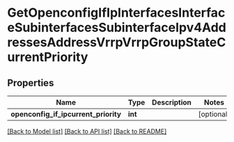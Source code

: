 # GetOpenconfigIfIpInterfacesInterfaceSubinterfacesSubinterfaceIpv4AddressesAddressVrrpVrrpGroupStateCurrentPriority

## Properties
Name | Type | Description | Notes
------------ | ------------- | ------------- | -------------
**openconfig_if_ipcurrent_priority** | **int** |  | [optional] 

[[Back to Model list]](../README.md#documentation-for-models) [[Back to API list]](../README.md#documentation-for-api-endpoints) [[Back to README]](../README.md)


